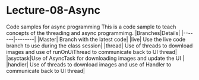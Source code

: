 # Lecture-08-Async
Code samples for async programming
This is a code sample to teach concepts of the threading and async programmimg. 
|Branches|Details|
|-------|--------|
|Master| Branch with the latest code|
|live| Use the live code branch to use during the class session|
|thread| Use of threads to download images and use of runOnUiThread to communicate back to UI thread|
|asyctask|Use of AsyncTask for downloading images and update the UI |
|handler| Use of threads to download images and use of Handler to communicate back to UI thread|

